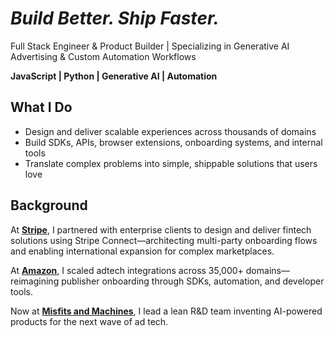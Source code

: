 # _Build Better. Ship Faster._

Full Stack Engineer & Product Builder | Specializing in Generative AI Advertising & Custom Automation Workflows

**JavaScript | Python | Generative AI | Automation**

## What I Do 
- Design and deliver scalable experiences across thousands of domains  
- Build SDKs, APIs, browser extensions, onboarding systems, and internal tools  
- Translate complex problems into simple, shippable solutions that users love

## Background
At [**Stripe**](https://stripe.com), I partnered with enterprise clients to design and deliver fintech solutions using Stripe Connect—architecting multi-party onboarding flows and enabling international expansion for complex marketplaces.

At [**Amazon**](https://www.amazon.com), I scaled adtech integrations across 35,000+ domains—reimagining publisher onboarding through SDKs, automation, and developer tools.  

Now at [**Misfits and Machines**](https://www.misfitsandmachines.com), I lead a lean R&D team inventing AI-powered products for the next wave of ad tech.


